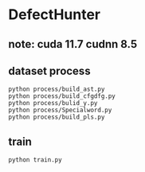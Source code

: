 # DefectHunter
## note: cuda 11.7 cudnn 8.5

## dataset process

```shell
python process/build_ast.py
python process/build_cfgdfg.py
python process/bulid_y.py
python process/Specialword.py
python process/build_pls.py
```

## train

```shell
python train.py
```
